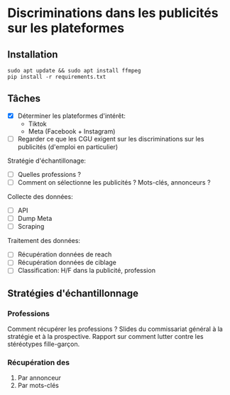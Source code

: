 # Discriminations dans les publicités sur les plateformes

## Installation

```
sudo apt update && sudo apt install ffmpeg
pip install -r requirements.txt
```

## Tâches

- [x] Déterminer les plateformes d'intérêt:
  - Tiktok
  - Meta (Facebook + Instagram)
- [ ] Regarder ce que les CGU exigent sur les discriminations sur les publicités (d'emploi en particulier)

Stratégie d'échantillonage:
- [ ] Quelles professions ?
- [ ] Comment on sélectionne les publicités ? Mots-clés, annonceurs ?

Collecte des données:
- [ ] API
- [ ] Dump Meta
- [ ] Scraping

Traitement des données:
- [ ] Récupération données de reach
- [ ] Récupération données de ciblage
- [ ] Classification: H/F dans la publicité, profession

## Stratégies d'échantillonnage

### Professions

Comment récupérer les professions ? Slides du commissariat général à la stratégie et à la prospective. Rapport sur comment lutter contre les stéréotypes fille-garçon.

### Récupération des 

1. Par annonceur
2. Par mots-clés
